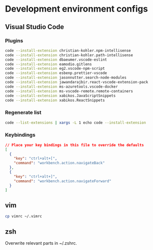 # Development environment configs

## Visual Studio Code 

### Plugins

```bash
code --install-extension christian-kohler.npm-intellisense
code --install-extension christian-kohler.path-intellisense
code --install-extension dbaeumer.vscode-eslint
code --install-extension eamodio.gitlens
code --install-extension eg2.vscode-npm-script
code --install-extension esbenp.prettier-vscode
code --install-extension jasonnutter.search-node-modules
code --install-extension jawandarajbir.react-vscode-extension-pack
code --install-extension ms-azuretools.vscode-docker
code --install-extension ms-vscode-remote.remote-containers
code --install-extension xabikos.JavaScriptSnippets
code --install-extension xabikos.ReactSnippets
```

### Regenerate list

```bash
code --list-extensions | xargs -L 1 echo code --install-extension
```


### Keybindings

```json
// Place your key bindings in this file to override the defaults
[
  {
    "key": "ctrl+alt+[",
    "command": "workbench.action.navigateBack"
  },
  {
    "key": "ctrl+alt+]",
    "command": "workbench.action.navigateForward"
  }
]
```

## vim

```bash
cp vimrc ~/.vimrc
```

## zsh

Overwrite relevant parts in ~/.zshrc.
